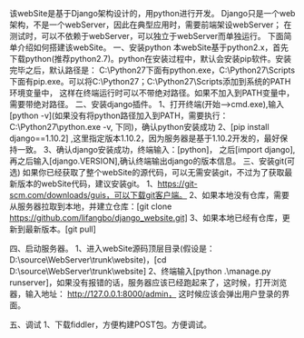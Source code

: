 该webSite是基于Django架构设计的，用python进行开发。
Django只是一个web架构，不是一个webServer，因此在典型应用时，需要前端架设webServer；
在测试时，可以不依赖于webServer，可以独立于webServer而单独运行。
下面简单介绍如何搭建该webSite。
一、安装python
	本webSite基于python2.x，首先下载python(推荐python2.7)。python在安装过程中，默认会安装pip软件。安装完毕之后，默认路径是：
	C:\Python27下面有python.exe，C:\Python27\Scripts下面有pip.exe。可以将C:\Python27；C:\Python27\Scripts添加到系统的PATH环境变量中，
	这样在终端运行时可以不带绝对路径。如果不加入到PATH变量中，需要带绝对路径。
二、安装django插件。
	1、打开终端(开始-->cmd.exe),输入[python -v](如果没有将python路径加入到PATH，需要执行：C:\Python27\python.exe -v, 下同)，确认python安装成功
	2、[pip install django==1.10.2] ,这里指定版本1.10.2，因为服务器是基于1.10.2开发的，最好保持一致。
	3、确认django安装成功，终端输入：[python]， 之后[import django], 再之后输入[django.VERSION],确认终端输出django的版本信息。
三、安装git(可选)
	如果你已经获取了整个webSite的源代码，可以无需安装git，不过为了获取最新版本的webSite代码，建议安装git。
	1、https://git-scm.com/downloads/guis，可以下载git客户端。
	2、如果本地没有仓库，需要从服务器拉取到本地，并建立仓库：[git clone https://github.com/lifangbo/django_website.git]
	3、如果本地已经有仓库，更新到最新版本。[git pull]

四、启动服务器。
	1、进入webSite源码顶层目录(假设是：D:\source\WebServer\trunk\website)，[cd D:\source\WebServer\trunk\website]
	2、终端输入[python .\manage.py runserver]，如果没有报错的话，服务器应该已经跑起来了，这时候，打开浏览器，输入地址：
	http://127.0.0.1:8000/admin， 这时候应该会弹出用户登录的界面。

五、调试
	1、下载fiddler，方便构建POST包。方便调试。
